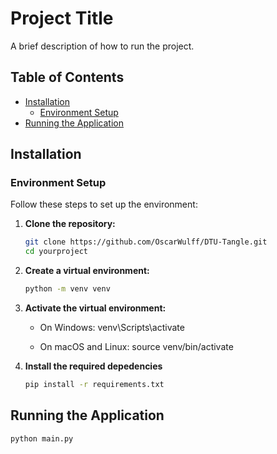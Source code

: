 # Project Title

A brief description of how to run the project.

## Table of Contents
- [Installation](#installation)
  - [Environment Setup](#environment-setup)
- [Running the Application](#running-the-application)

## Installation

### Environment Setup

Follow these steps to set up the environment:

1. **Clone the repository:**

   ```bash
   git clone https://github.com/OscarWulff/DTU-Tangle.git
   cd yourproject

2. **Create a virtual environment:**

   ```bash
   python -m venv venv

3. **Activate the virtual environment:**

   * On Windows: 
   venv\Scripts\activate
   

   * On macOS and Linux: 
   source venv/bin/activate

5. **Install the required depedencies**

   ```bash
   pip install -r requirements.txt
   
## Running the Application
   ```bash
   python main.py







